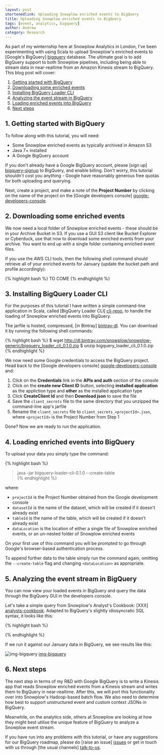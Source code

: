 ```yaml
---
layout: post
shortenedlink: Uploading Snowplow enriched events to BigQuery
title: Uploading Snowplow enriched events to BigQuery
tags: [event, analytics, bigquery]
author: Andrew
category: Research
---
```


As part of my winternship here at Snowplow Analytics in London, I've been experimenting with using Scala to upload Snowplow's enriched events to [Google's BigQuery] [bigquery] database. The ultimate goal is to add BigQuery support to both Snowplow pipelines, including being able to stream data in near-realtime from an Amazon Kinesis stream to BigQuery. This blog post will cover:

1. [Getting started with BigQuery](/blog/2015-02-xx-uploading-snowplow-events-to-bigquery#setup)
2. [Downloading some enriched events](/blog/2015-02-xx-uploading-snowplow-events-to-bigquery#downloading)
3. [Installing BigQuery Loader CLI](/blog/2015-02-xx-uploading-snowplow-events-to-bigquery#installation)
4. [Analyzing the event stream in BigQuery](/blog/2015-02-xx-uploading-snowplow-events-to-bigquery#loading)
5. [Loading enriched events into BigQuery](/blog/2015-02-xx-uploading-snowplow-events-to-bigquery#analyzing)
6. [Next steps](/blog/2015-02-xx-uploading-snowplow-events-to-bigquery#next)

<!--more-->

<div class="html">
<h2><a name="getting-started">1. Getting started with BigQuery</a></h2>
</div>

To follow along with this tutorial, you will need:

* Some Snowplow enriched events as typically archived in Amazon S3
* Java 7+ installed
* A Google BigQuery account

If you don't already have a Google BigQuery account, please [sign up] [bigquery-signup] to BigQuery, and enable billing. Don't worry, this tutorial shouldn't cost you anything - Google have reasonably generous free quotas for both uploading and querying.

Next, create a project, and make a note of the **Project Number** by clicking on the name of the project on the [Google developers console] [google-developers-console].

<div class="html">
<h2><a name="downloading">2. Downloading some enriched events</a></h2>
</div>

We now need a local folder of Snowplow enriched events - these should be in your Archive Bucket in S3. If you use a GUI S3 client like Bucket Explorer or Cyberduck, use that now to download some enriched events from your archive. You want to end up with a single folder containing enriched event files.

If you use the AWS CLI tools, then the following shell command should retrieve all of your enriched events for January (update the bucket path and profile accordingly):

{% highlight bash %}
TO COME
{% endhighlight %}

<div class="html">
<h2><a name="installation">3. Installing BigQuery Loader CLI</a></h2>
</div>

For the purposes of this tutorial I have written a simple command-line application in Scala, called [BigQuery Loader CLI] [cli-repo], to handle the loading of Snowplow enriched events into BigQuery.

The jarfile is hosted, compressed, [in Bintray] [bintray-dl]. You can download it by running the following shell commands:

{% highlight bash %}
$ wget http://dl.bintray.com/snowplow/snowplow-generic/bigquery_loader_cli_0.1.0.zip
$ unzip bigquery_loader_cli_0.1.0.zip
{% endhighlight %}

We now need some Google credentials to access the BigQuery project. Head back to the [Google developers console] [google-developers-console] and:

1. Click on the **Credentials** link in the **APIs and auth** section of the console
2. Click on the **create new Client ID** button, selecting **installed application** as the appliction type and **other** as the installed application type
3. Click **CreateClient Id** and then **Download json** to save the file
4. Save the `client_secrets` file to the same directory that you unzipped the command-line app's jarfile
5. Rename the `client_secrets` file to `client_secrets_<projectId>.json`, where `<projectId>` is the Project Number from Step 1

Done? Now we are ready to run the application.

<div class="html">
<h2><a name="loading">4. Loading enriched events into BigQuery</a></h2>
</div>

To upload your data you simply type the command:

{% highlight bash %}
> java -jar bigquery-loader-cli-0.1.0 --create-table \
    <projectId> <datasetId> <tableId> <dataLocation>
{% endhighlight %}

where:

* `projectId` is the Project Number obtained from the Google development console
* `datasetId` is the name of the dataset, which will be created if it doesn't already exist
* `tableId` is the name of the table, which will be created if it doesn't already exist
* `dataLocation` is the location of either a single file of Snowplow enriched events, or an un-nested folder of Snowplow enriched events

On your first use of this command you will be prompted to go through Google's browser-based authentication process.

To append further data to the table simply run the command again, omitting the `--create-table` flag and changing `<dataLocation>` as appropriate.

<div class="html">
<h2><a name="analyzing">5. Analyzing the event stream in BigQuery</a></h2>
</div>

You can now view your loaded events in BigQuery and query the data through the BigQuery GUI in the developers console.

Let's take a simple query from Snowplow's Analyst's Cookbook: [XXX] [analysts-cookbook]. Adapted to BigQuery's slightly idiosyncratic SQL syntax, it looks like this:

{% highlight bash %}

{% endhighlight %}

If we run it against our January data in BigQuery, we see results like this:

![img-bigquery] [img-bigquery]

<div class="html">
<h2><a name="next">6. Next steps</a></h2>
</div>

The next step in terms of my R&D with Google BigQuery is to write a Kinesis app that reads Snowplow enriched events from a Kinesis stream and writes them to BigQuery in near-realtime. After this, we will port this functionality over into Snowplow's Hadoop-based batch flow. We also need to determine how best to support unstructured event and custom context JSONs in BigQuery.

Meanwhile, on the analytics side, others at Snowplow are looking at how they might best utilise the unique feature of BigQuery to analyze a Snowplow event stream.

If you have run into any problems with this tutorial, or have any suggestions for our BigQuery roadmap, please do [raise an issue] [issues] or get in touch with us through [the usual channels] [talk-to-us].

[bigquery]: https://cloud.google.com/bigquery
[bigquery-signup]: https://cloud.google.com/bigquery/sign-up
[google-developers-console]: https://console.developers.google.com/project/

[bintray-dl]: xxx
[cli-repo]: https://github.com/snowplow/bigquery-loader-cli

[analysts-cookbook]: xxx
[img-bigquery]: /assets/img/blog/2015/02/bigquery-analysis.png

[issues]: https://github.com/snowplow/snowplow/issues
[talk-to-us]: https://github.com/snowplow/snowplow/wiki/Talk-to-us
